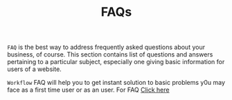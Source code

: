 ﻿---
title: "FAQs"
toc: true
tag: developers
category: "Workflow"
menus: 
    workflow:
        title: "FAQs" 
        icon: fa fa-file-word-o
        identifier: workflowfaqs
---


`FAQ` is the best way to address frequently asked questions about your business, of course. This section contains list of questions and answers pertaining to a particular subject, especially one giving basic information for users of a website. 

`Workflow` FAQ will help you to get instant solution to basic problems y0u may face as a first time user or as an user. For FAQ [Click here](https://www.appseconnect.com/faqs/what-is-appseconnect-workflow/)